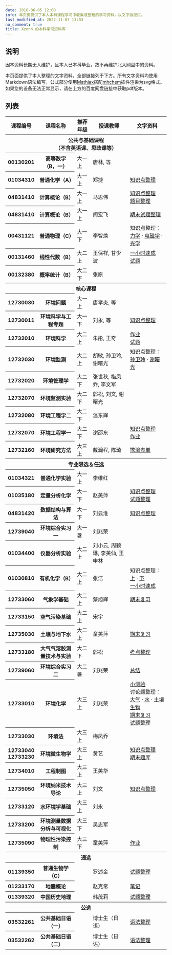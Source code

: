 ```yaml
---
date: 2018-06-05 12:00
info: 本页面提供了本人本科课程学习中收集或整理的学习资料，以文字版提供。
last_modified_at: 2022-11-07 13:03
no_comment: true
title: Xzonn 的本科学习资料库
---
```

<style>
    td:last-child:not(:only-child), th:last-child:not(:only-child) {
        display: none;
    }
</style>

## 说明
因本资料长期无人维护，且本人已本科毕业，故不再维护北大网盘中的资料。

本页面提供了本人整理的文字资料，全部链接列于下方。所有文字资料均使用Markdown语法编写，公式部分使用[Mathjax](https://www.mathjax.org/)搭配[mhchem](https://mhchem.github.io/MathJax-mhchem/)插件渲染为svg格式。如果您的设备无法正常显示，请在上方的百度网盘链接中获取pdf版本。

## 列表
<table class="table">
    <thead>
        <tr>
            <th>课程编号</th>
            <th>课程名称</th>
            <th>推荐年级</th>
            <th>授课教师</th>
            <th>文字资料</th>
            <th>网盘资料</th>
        </tr>
    </thead>
    <tbody>
        <tr>
            <th colspan="6">公共与基础课程<br/>（不含英语课、思政课等）</th>
        </tr>
        <tr>
            <th>00130201</th>
            <th>高等数学（B，一）</th>
            <td>大一上</td>
            <td>唐林, 等</td>
            <td></td>
            <td>笔记<br/>课后习题答案<br/>期中试题<br/>期末试题</td>
        </tr>
        <tr>
            <th>01034310</th>
            <th>普通化学（A）</th>
            <td>大一上</td>
            <td>郑捷</td>
            <td><a href="/posts/General-Chemistry-Notes.html">知识点整理</a></td>
            <td>习题<br/>试题</td>
        </tr>
        <tr>
            <th>04831410</th>
            <th>计算概论（B）</th>
            <td>大一上</td>
            <td>马思伟</td>
            <td><a href="/posts/Introduction-To-Computation-Notes.html">知识点整理</a><br/><a href="/posts/Introduction-To-Computation-Homework.html">题目整理</a></td>
            <td>期中试题<br/>期末试题</td>
        </tr>
        <tr>
            <th>04831410</th>
            <th>计算概论（B）</th>
            <td>大一上</td>
            <td>闫宏飞</td>
            <td><a href="/posts/CS101-Exam.html">期末试题整理</a></td>
            <td>作业<br/>期末试题</td>
        </tr>
        <tr>
            <th>00431121</th>
            <th>普通物理（C）</th>
            <td>大一下</td>
            <td>李智焕</td>
            <td>知识点整理：<a href="/posts/General-Physics-Mechanics-Notes.html">力学</a> · <a href="/posts/General-Physics-Electromagnetism-Notes.html">电磁学</a> · <a href="/posts/General-Physics-Optics-Notes.html">光学</a></td>
            <td>课件<br/>例题<br/>期中试题</td>
        </tr>
        <tr>
            <th>00131460</th>
            <th>线性代数（B）</th>
            <td>大二上</td>
            <td>王保祥, 甘少波</td>
            <td><a href="/posts/Linear-Algebra-Notes.html">一小时速成</a><br/><a href="/posts/Linear-Algebra-Tests.html">试题</a></td>
            <td></td>
        </tr>
        <tr>
            <th>00132380</th>
            <th>概率统计（B）</th>
            <td>大二下</td>
            <td>张原</td>
            <td></td>
            <td>课件<br/>习题解析</td>
        </tr>
        <tr>
            <th colspan="6">核心课程</th>
        </tr>
        <tr>
            <th>12730030</th>
            <th>环境问题</th>
            <td>大一上</td>
            <td>唐孝炎, 等</td>
            <td></td>
            <td>课件</td>
        </tr>
        <tr>
            <th>12730011</th>
            <th>环境科学与工程专题</th>
            <td>大一下</td>
            <td>刘永, 等</td>
            <td><a href="/posts/Frontiers-In-Environmental-Science-And-Engineering-Notes.html">知识点整理</a></td>
            <td>课件</td>
        </tr>
        <tr>
            <th>12732010</th>
            <th>环境科学</th>
            <td>大二上</td>
            <td>朱彤, 王奇</td>
            <td><a href="/posts/Environmental-Sciences-Homework.html">作业</a><br/><a href="/posts/Environmental-Sciences-Tests.html">试题</a></td>
            <td>课件<br/>小组报告<br/>复习资料</td>
        </tr>
        <tr>
            <th>12732030</th>
            <th>环境监测</th>
            <td>大二上</td>
            <td>胡敏, 孙卫玲, 谢曙光</td>
            <td>知识点整理：<a href="/posts/Environmental-Monitoring-Notes-1.html">孙卫玲</a> · <a href="/posts/Environmental-Monitoring-Notes-3.html">谢曙光</a></td>
            <td>课件<br/>作业<br/>复习资料</td>
        </tr>
        <tr>
            <th>12732020</th>
            <th>环境管理学</th>
            <td>大二下</td>
            <td>张世秋, 梅凤乔, 李文军</td>
            <td></td>
            <td>课件<br/>作业</td>
        </tr>
        <tr>
            <th>12732070</th>
            <th>环境监测实验</th>
            <td>大二下</td>
            <td>郭松, 刘文, 谢曙光</td>
            <td></td>
            <td>预习报告<br/>实验报告</td>
        </tr>
        <tr>
            <th>12732080</th>
            <th>环境工程学二</th>
            <td>大二下</td>
            <td>温东辉</td>
            <td></td>
            <td>课件<br/>习题解析<br/>课堂展示<br/>复习资料</td>
        </tr>
        <tr>
            <th>12732070</th>
            <th>环境工程学一</th>
            <td>大二下</td>
            <td>谢邵东</td>
            <td><a href="/posts/Environmental-Engineering-I-Notes.html">知识点整理</a><br/><a href="/posts/Environmental-Engineering-I-Homework.html">作业</a></td>
            <td>课件<br/>习题解析<br/>复习资料</td>
        </tr>
        <tr>
            <th>12732160</th>
            <th>环境研究方法</th>
            <td>大三上</td>
            <td>戴瀚程, 陈琦</td>
            <td><a href="/posts/Environmental-Research-Methods-Cheating-Sheet.html">欺骗表单</a></td>
            <td></td>
        </tr>
        <tr>
            <th colspan="6">专业限选＆任选</th>
        </tr>
        <tr>
            <th>01034321</th>
            <th>普通化学实验</th>
            <td>大一上</td>
            <td>李维红</td>
            <td></td>
            <td>实验报告<br/>期末试题</td>
        </tr>
        <tr>
            <th>01035180</th>
            <th>定量分析化学</th>
            <td>大一下</td>
            <td>赵美萍</td>
            <td><a href="/posts/Quantitative-Chemical-Analysis-Notes.html">知识点整理</a><br/><a href="/posts/Quantitative-Chemical-Analysis-Tests.html">试题整理</a></td>
            <td>课件<br/>习题<br/>期中试题</td>
        </tr>
        <tr>
            <th>04831420</th>
            <th>数据结构与算法</th>
            <td>大一下</td>
            <td>刘云淮</td>
            <td><a href="/posts/Data-Structure-And-Algorithm-Notes.html">知识点整理</a></td>
            <td>参考书<br/>课件<br/>作业</td>
        </tr>
        <tr>
            <th>12739040</th>
            <th>环境综合实习一</th>
            <td>大一暑</td>
            <td>刘兆荣</td>
            <td></td>
            <td>海报</td>
        </tr>
        <tr>
            <th>01034400</th>
            <th>仪器分析实验</th>
            <td>大二上</td>
            <td>刘小云, 周颖琳, 李美仙, 王申林</td>
            <td></td>
            <td>实验报告</td>
        </tr>
        <tr>
            <th>01030810</th>
            <th>有机化学（B）</th>
            <td>大二上</td>
            <td>张洁</td>
            <td>知识点整理：<a href="/posts/Organic-Chemistry-Notes-A.html">上</a> · <a href="/posts/Organic-Chemistry-Notes-B.html">下</a><br/><a href="/posts/Organic-Chemistry-1-Hour-Review.html">一小时速成</a></td>
            <td>参考书<br/>课件<br/>期中报告<br/>期末试题<br/>复习资料</td>
        </tr>
        <tr>
            <th>12733060</th>
            <th>气象学基础</th>
            <td>大二上</td>
            <td>蔡旭辉</td>
            <td><a href="/posts/An-Introduction-To-Meteorology-Notes.html">期末复习</a></td>
            <td>期中试题</td>
        </tr>
        <tr>
            <th>12733150</th>
            <th>空气污染基础</th>
            <td>大二上</td>
            <td>宋宇</td>
            <td></td>
            <td>期中试题<br/>期末试题</td>
        </tr>
        <tr>
            <th>12735030</th>
            <th>土壤与地下水</th>
            <td>大二上</td>
            <td>童美萍</td>
            <td><a href="/posts/Soil-And-Groundwater-Notes.html">期末复习</a></td>
            <td>课件<br/>作业<br/>期中试题<br/>复习资料</td>
        </tr>
        <tr>
            <th>12733180</th>
            <th>大气气溶胶测量技术与实验</th>
            <td>大二下</td>
            <td>郭松</td>
            <td><a href="/posts/Measurement-and-Techniques-of-Atmospheric-Aerosols-Notes.html">考点整理</a></td>
            <td>课件<br/>作业<br/>课堂展示</td>
        </tr>
        <tr>
            <th>12739060</th>
            <th>环境综合实习二</th>
            <td>大二暑</td>
            <td>刘兆荣</td>
            <td><a href="/posts/To-Live-in-Sanhanba.html">总结</a></td>
            <td>实习日志<br/>实习报告<br/>海报</td>
        </tr>
        <tr>
            <th>12733010</th>
            <th>环境化学</th>
            <td>大三上</td>
            <td>刘兆荣</td>
            <td><a href="/posts/Environmental-Chemistry-Tests.html">小测验</a><br/>讨论题整理：<a href="/posts/Environmental-Chemistry-Discussion-Atmosphere.html">大气</a> · <a href="/posts/Environmental-Chemistry-Discussion-Hydrosphere.html">水</a> · <a href="/posts/Environmental-Chemistry-Discussion-Pedosphere.html">土壤生物</a><br/><a href="/posts/Environmental-Chemistry-Review.html">期末复习</a><br/><a href="/posts/Environmental-Chemistry-Exams.html">试题整理</a></td>
            <td>参考书<br/>讨论题<br/>小测验<br/>期末试题<br/>复习资料</td>
        </tr>
        <tr>
            <th>12733030</th>
            <th>环境法</th>
            <td>大三上</td>
            <td>梅凤乔</td>
            <td></td>
            <td>课件<br/>期末试题<br/>复习资料</td>
        </tr>
        <tr>
            <th>12733040<br/>12733230</th>
            <th>环境微生物学</th>
            <td>大三上</td>
            <td>黄艺</td>
            <td><a href="/posts/Ecological-and-Environmental-Microbiology-Notes.html">知识点整理</a><br/><a href="/posts/Ecological-and-Environmental-Microbiology-Review.html">期末题库</a></td>
            <td>参考书<br/>课件<br/>作业<br/>复习资料</td>
        </tr>
        <tr>
            <th>12734010</th>
            <th>工程制图</th>
            <td>大三上</td>
            <td>王美华</td>
            <td></td>
            <td>参考书<br/>课件<br/>作业</td>
        </tr>
        <tr>
            <th>12735050</th>
            <th>环境纳米技术导论</th>
            <td>大三上</td>
            <td>刘文</td>
            <td><a href="/posts/Introduction-to-Environmental-Nanotechnology-Notes.html">知识点整理</a></td>
            <td>课件<br/>作业</td>
        </tr>
        <tr>
            <th>12733120</th>
            <th>水环境学基础</th>
            <td>大三上</td>
            <td>刘永</td>
            <td></td>
            <td>期末试题</td>
        </tr>
        <tr>
            <th>12733200</th>
            <th>环境测量数据分析与可视化</th>
            <td>大三下</td>
            <td>吴志军</td>
            <td></td>
            <td>课件<br>作业<br>期末试题</td>
        </tr>
        <tr>
            <th>12735090</th>
            <th>物理性污染控制</th>
            <td>大三下</td>
            <td>童美萍</td>
            <td><a href="/posts/Physical-Pollution-Control-Homework.html">作业</a></td>
            <td>课件<br>作业<br>期中试题<br>期末试题</td>
        </tr>
        <tr>
            <th colspan="6">通选</th>
        </tr>
        <tr>
            <th>01139350</th>
            <th>普通生物学（C）</th>
            <td></td>
            <td>罗述金</td>
            <td><a href="/posts/General-Biology-C-Exams-Review.html">试题整理</a></td>
            <td></td>
        </tr>
        <tr>
            <th>01233170</th>
            <th>地震概论</th>
            <td></td>
            <td>赵克常</td>
            <td><a href="/posts/Introduction-to-Seismology-Notes.html">笔记</a></td>
            <td></td>
        </tr>
        <tr>
            <th>01339320</th>
            <th>中国历史地理</th>
            <td></td>
            <td>韩茂莉</td>
            <td><a href="/posts/The-Historical-Geography-of-China-Review.html">试题整理</a></td>
            <td></td>
        </tr>
        <tr>
            <th colspan="6">公选</th>
        </tr>
        <tr>
            <th>03532261</th>
            <th>公共基础日语（一）</th>
            <td></td>
            <td>博士生（日语）</td>
            <td><a href="/posts/Elementary-Japanese-Book-1-Notes.html">语法整理</a></td>
            <td></td>
        </tr>
        <tr>
            <th>03532262</th>
            <th>公共基础日语（二）</th>
            <td></td>
            <td>博士生（日语）</td>
            <td><a href="/posts/Elementary-Japanese-Book-2-Notes.html">语法整理</a></td>
            <td></td>
        </tr>
    </tbody>
</table>